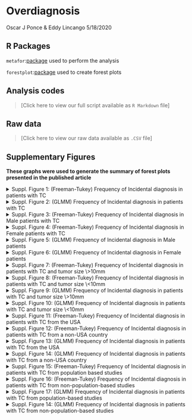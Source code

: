 Overdiagnosis
================
Oscar J Ponce & Eddy Lincango
5/18/2020

## R Packages

`metafor`:[package](http://www.metafor-project.org/doku.php) used to
perform the analysis

`forestplot`:[package](https://cran.r-project.org/web/packages/forestplot/forestplot.pdf)
used to create forest plots

## Analysis codes

> \[Click here to view our full script available as `R Markdown` file\]

## Raw data

> \[Click here to view our raw data available as `.CSV` file\]

## Supplementary Figures

**These graphs were used to generate the summary of forest plots
presented in the published article <link>**

<details>

<summary> Suppl. Figure 1: (Freeman-Tukey) Frequency of Incidental
diagnosis in patients with TC </summary>

<p>

    ## New names:
    ## * `` -> ...1
    ## * `` -> ...2
    ## * `` -> ...3

![](Overdiagnosis_files/figure-gfm/ft_incidental_overall-1.svg)<!-- -->

</p>

</details>

<details>

<summary> Suppl. Figure 2: (GLMM) Frequency of Incidental diagnosis in
patients with TC </summary>

<p>

    ## New names:
    ## * `` -> ...1
    ## * `` -> ...2
    ## * `` -> ...3

![](Overdiagnosis_files/figure-gfm/glmm_incidental_overall-1.svg)<!-- -->

</p>

</details>

<details>

<summary> Suppl. Figure 3: (Freeman-Tukey) Frequency of Incidental
diagnosis in Male patients with TC </summary>

<p>

    ## New names:
    ## * `` -> ...1
    ## * `` -> ...2
    ## * `` -> ...3

![](Overdiagnosis_files/figure-gfm/ft_incidental_male-1.svg)<!-- -->

</p>

</details>

<details>

<summary> Suppl. Figure 4: (Freeman-Tukey) Frequency of Incidental
diagnosis in Female patients with TC </summary>

<p>

![](Overdiagnosis_files/figure-gfm/ft_incidental_female-1.svg)<!-- -->

</p>

</details>

<details>

<summary> Suppl. Figure 5: (GLMM) Frequency of Incidental diagnosis in
Male patients </summary>

<p>

    ## New names:
    ## * `` -> ...1
    ## * `` -> ...2
    ## * `` -> ...3

![](Overdiagnosis_files/figure-gfm/glmm_incidental_male-1.svg)<!-- -->

</p>

</details>

<details>

<summary> Suppl. Figure 6: (GLMM) Frequency of Incidental diagnosis in
Female patients </summary>

<p>

![](Overdiagnosis_files/figure-gfm/glmm_incidental_female-1.svg)<!-- -->

</p>

</details>

<details>

<summary> Suppl. Figure 7: (Freeman-Tukey) Frequency of Incidental
diagnosis in patients with TC and tumor size \>10mm </summary>

<p>

![](Overdiagnosis_files/figure-gfm/ft_incidental_greater10-1.svg)<!-- -->

</p>

</details>

<details>

<summary> Suppl. Figure 8: (Freeman-Tukey) Frequency of Incidental
diagnosis in patients with TC and tumor size \<10mm </summary>

<p>

![](Overdiagnosis_files/figure-gfm/ft_incidental_less10-1.svg)<!-- -->

</p>

</details>

<details>

<summary> Suppl. Figure 9: (GLMM) Frequency of Incidental diagnosis in
patients with TC and tumor size \>10mm </summary>

<p>

![](Overdiagnosis_files/figure-gfm/glmm_incidental_greater10-1.svg)<!-- -->

</p>

</details>

<details>

<summary> Suppl. Figure 10: (GLMM) Frequency of Incidental diagnosis in
patients with TC and tumor size \<10mm</summary>

<p>

![](Overdiagnosis_files/figure-gfm/glmm_incidental_less10-1.svg)<!-- -->

</p>

</details>

<details>

<summary> Suppl. Figure 11: (Freeman-Tukey) Frequency of Incidental
diagnosis in patients with TC from the USA </summary>

<p>

![](Overdiagnosis_files/figure-gfm/ft_incidental_USA-1.svg)<!-- -->

</p>

</details>

<details>

<summary> Suppl. Figure 12: (Freeman-Tukey) Frequency of Incidental
diagnosis in patients with TC from a non-USA country </summary>

<p>

![](Overdiagnosis_files/figure-gfm/ft_incidental_nonUSA-1.svg)<!-- -->

</p>

</details>

<details>

<summary> Suppl. Figure 13: (GLMM) Frequency of Incidental diagnosis in
patients with TC from the USA </summary>

<p>

![](Overdiagnosis_files/figure-gfm/glmm_incidental_USA-1.svg)<!-- -->

</p>

</details>

<details>

<summary> Suppl. Figure 14: (GLMM) Frequency of Incidental diagnosis in
patients with TC from a non-USA country </summary>

<p>

![](Overdiagnosis_files/figure-gfm/glmm_incidental_nonUSA-1.svg)<!-- -->

</p>

</details>

<details>

<summary> Suppl. Figure 15: (Freeman-Tukey) Frequency of Incidental
diagnosis in patients with TC from population based studies </summary>

<p>

![](Overdiagnosis_files/figure-gfm/ft_incidental_pop-1.svg)<!-- -->

</p>

</details>

<details>

<summary> Suppl. Figure 16: (Freeman-Tukey) Frequency of Incidental
diagnosis in patients with TC from non-population-based studies
</summary>

<p>

![](Overdiagnosis_files/figure-gfm/ft_incidental_nonpop-1.svg)<!-- -->

</p>

</details>

<details>

<summary> Suppl. Figure 17: (GLMM) Frequency of Incidental diagnosis in
patients with TC from population-based studies </summary>

<p>

![](Overdiagnosis_files/figure-gfm/glmm_incidental_pop-1.svg)<!-- -->

</p>

</details>

<details>

<summary> Suppl. Figure 14: (GLMM) Frequency of Incidental diagnosis in
patients with TC from non-population-based studies </summary>

<p>

![](Overdiagnosis_files/figure-gfm/glmm_incidental_nonpop-1.svg)<!-- -->

</p>

</details>
